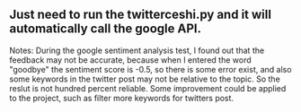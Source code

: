 ## Just need to run the twitterceshi.py and it will automatically call the google API.


Notes:
During the google sentiment analysis test, I found out that the feedback may not be accurate,
because when I entered the word "goodbye" the sentiment score is -0.5, so there is some error
exist, and also some keywords in the twitter post may not be relative to the topic. So the 
reslut is not hundred percent reliable. Some improvement could be applied to the project, 
such as filter more keywords for twitters post. 
